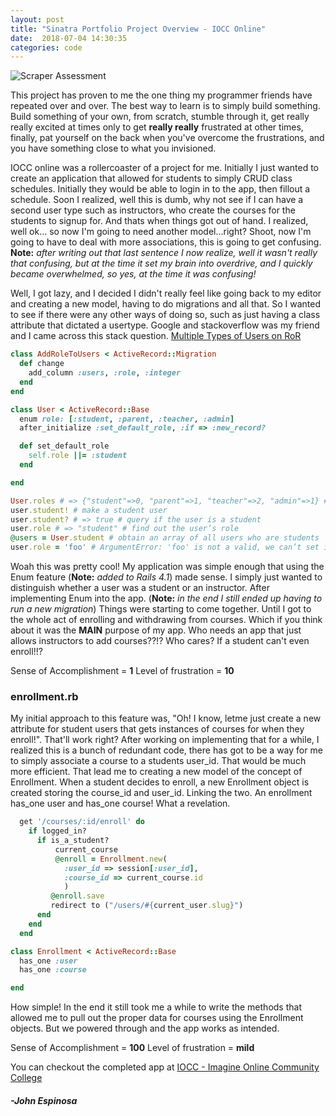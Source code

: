 ```yaml
---
layout: post
title: "Sinatra Portfolio Project Overview - IOCC Online"
date:  2018-07-04 14:30:35
categories: code
---
```


![Scraper Assessment](/img/IOCConline.png)

This project has proven to me the one thing my programmer friends have repeated over and over. The best way to learn is to simply build something. Build something of your own, from scratch, stumble through it, get really really excited at times only to get **really really** frustrated at other times, finally, pat yourself on the back when you've overcome the frustrations, and you have something close to what you invisioned. 

IOCC online was a rollercoaster of a project for me. Initially I just wanted to create an application that allowed for students to simply CRUD class schedules. Initially they would be able to login in to the app, then fillout a schedule. Soon I realized, well this is dumb, why not see if I can have a second user type such as instructors, who create the courses for the students to signup for. And thats when things got out of hand. I realized, well ok... so now I'm going to need another model...right? Shoot, now I'm going to have to deal with more associations, this is going to get confusing. **Note:** *after writing out that last sentence I now realize, well it wasn't really that confusing, but at the time it set my brain into overdrive, and I quickly became overwhelmed, so yes, at the time it was confusing!*

Well, I got lazy, and I decided I didn't really feel like going back to my editor and creating a new model, having to do migrations and all that. So I wanted to see if there were any other ways of doing so, such as just having a class attribute that dictated a usertype. Google and stackoverflow was my friend and I came across this stack question. [Multiple Types of Users on RoR](https://stackoverflow.com/questions/24479839/multiple-types-of-users-on-ruby-on-rails) 

```ruby
class AddRoleToUsers < ActiveRecord::Migration
  def change
    add_column :users, :role, :integer
  end
end
```

```ruby
class User < ActiveRecord::Base
  enum role: [:student, :parent, :teacher, :admin]
  after_initialize :set_default_role, :if => :new_record?

  def set_default_role
    self.role ||= :student
  end

end
```
```ruby
User.roles # => {"student"=>0, "parent"=>1, "teacher"=>2, "admin"=>1} # list all roles
user.student! # make a student user
user.student? # => true # query if the user is a student
user.role # => "student" # find out the user’s role
@users = User.student # obtain an array of all users who are students
user.role = 'foo' # ArgumentError: 'foo' is not a valid, we can’t set invalid roles
```

Woah this was pretty cool! My application was simple enough that using the Enum feature (**Note:** *added to Rails 4.1*) made sense. I simply just wanted to distinguish whether a user was a student or an instructor. After implementing Enum into the app. (**Note:** *in the end I still ended up having to run a new migration*) Things were starting to come together. Until I got to the whole act of enrolling and withdrawing from courses. Which if you think about it was the **MAIN** purpose of my app. Who needs an app that just allows instructors to add courses??!? Who cares? If a student can't even enroll!!? 

Sense of Accomplishment = **1** 
Level of frustration = **10**

### enrollment.rb

My initial approach to this feature was, "Oh! I know, letme just create a new attribute for student users that gets instances of courses for when they enroll!". That'll work right? After working on implementing that for a while, I realized this is a bunch of redundant code, there has got to be a way for me to simply associate a course to a students user_id. That would be much more efficient. That lead me to creating a new model of the concept of Enrollment. When a student decides to enroll, a new Enrollment object is created storing the course_id and user_id. Linking the two. An enrollment has_one user and has_one course! What a revelation. 

```ruby
  get '/courses/:id/enroll' do 
    if logged_in?
      if is_a_student?
          current_course
          @enroll = Enrollment.new(
            :user_id => session[:user_id],
            :course_id => current_course.id
            )
         @enroll.save
         redirect to ("/users/#{current_user.slug}")
      end
    end
  end
```
```ruby
class Enrollment < ActiveRecord::Base
  has_one :user
  has_one :course

end
```

How simple! In the end it still took me a while to write the methods that allowed me to pull out the proper data for courses using the Enrollment objects. But we powered through and the app works as intended. 

Sense of Accomplishment = **100** 
Level of frustration = **mild** 

You can checkout the completed app at [IOCC - Imagine Online Community College](https://github.com/johnfelixespinosa/sinatra_portfolio_project)

#### _-John Espinosa_  